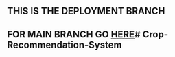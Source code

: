 ## THIS IS THE DEPLOYMENT BRANCH

## FOR MAIN BRANCH GO [HERE](https://github.com/Gladiator07/Harvestify)# Crop-Recommendation-System
